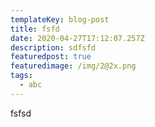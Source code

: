 ```yaml
---
templateKey: blog-post
title: fsfd
date: 2020-04-27T17:12:07.257Z
description: sdfsfd
featuredpost: true
featuredimage: /img/2@2x.png
tags:
  - abc
---
```

fsfsd
